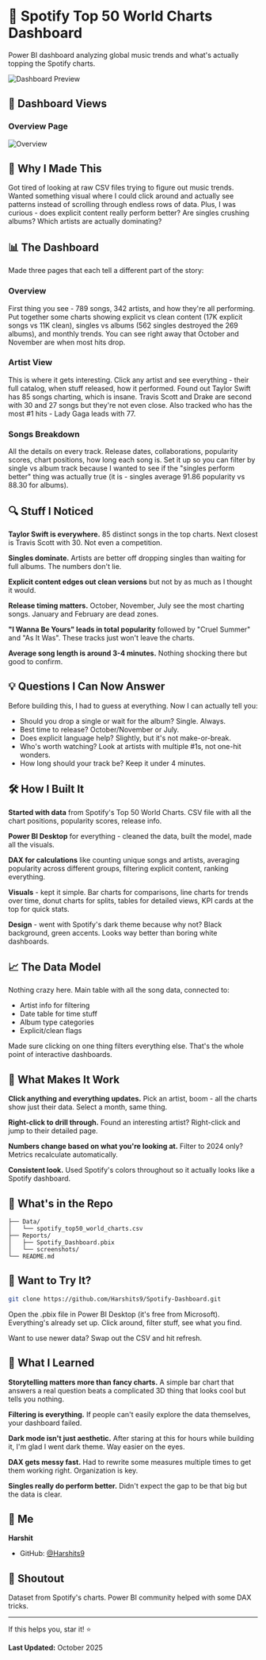 # 🎵 Spotify Top 50 World Charts Dashboard

Power BI dashboard analyzing global music trends and what's actually topping the Spotify charts.

![Dashboard Preview](https://raw.githubusercontent.com/Harshits9/Spotify-Dashboard/main/Overview.png)

## 📸 Dashboard Views

### Overview Page
![Overview](https://raw.githubusercontent.com/Harshits9/Spotify-Dashboard/main/Overview.png)

## 🎯 Why I Made This

Got tired of looking at raw CSV files trying to figure out music trends. Wanted something visual where I could click around and actually see patterns instead of scrolling through endless rows of data. Plus, I was curious - does explicit content really perform better? Are singles crushing albums? Which artists are actually dominating?

## 📊 The Dashboard

Made three pages that each tell a different part of the story:

### Overview
First thing you see - 789 songs, 342 artists, and how they're all performing. Put together some charts showing explicit vs clean content (17K explicit songs vs 11K clean), singles vs albums (562 singles destroyed the 269 albums), and monthly trends. You can see right away that October and November are when most hits drop.

### Artist View
This is where it gets interesting. Click any artist and see everything - their full catalog, when stuff released, how it performed. Found out Taylor Swift has 85 songs charting, which is insane. Travis Scott and Drake are second with 30 and 27 songs but they're not even close. Also tracked who has the most #1 hits - Lady Gaga leads with 77.

### Songs Breakdown
All the details on every track. Release dates, collaborations, popularity scores, chart positions, how long each song is. Set it up so you can filter by single vs album track because I wanted to see if the "singles perform better" thing was actually true (it is - singles average 91.86 popularity vs 88.30 for albums).

## 🔍 Stuff I Noticed

**Taylor Swift is everywhere.** 85 distinct songs in the top charts. Next closest is Travis Scott with 30. Not even a competition.

**Singles dominate.** Artists are better off dropping singles than waiting for full albums. The numbers don't lie.

**Explicit content edges out clean versions** but not by as much as I thought it would.

**Release timing matters.** October, November, July see the most charting songs. January and February are dead zones.

**"I Wanna Be Yours" leads in total popularity** followed by "Cruel Summer" and "As It Was". These tracks just won't leave the charts.

**Average song length is around 3-4 minutes.** Nothing shocking there but good to confirm.

## 💡 Questions I Can Now Answer

Before building this, I had to guess at everything. Now I can actually tell you:
- Should you drop a single or wait for the album? Single. Always.
- Best time to release? October/November or July.
- Does explicit language help? Slightly, but it's not make-or-break.
- Who's worth watching? Look at artists with multiple #1s, not one-hit wonders.
- How long should your track be? Keep it under 4 minutes.

## 🛠️ How I Built It

**Started with data** from Spotify's Top 50 World Charts. CSV file with all the chart positions, popularity scores, release info.

**Power BI Desktop** for everything - cleaned the data, built the model, made all the visuals.

**DAX for calculations** like counting unique songs and artists, averaging popularity across different groups, filtering explicit content, ranking everything.

**Visuals** - kept it simple. Bar charts for comparisons, line charts for trends over time, donut charts for splits, tables for detailed views, KPI cards at the top for quick stats.

**Design** - went with Spotify's dark theme because why not? Black background, green accents. Looks way better than boring white dashboards.

## 📈 The Data Model

Nothing crazy here. Main table with all the song data, connected to:
- Artist info for filtering
- Date table for time stuff
- Album type categories
- Explicit/clean flags

Made sure clicking on one thing filters everything else. That's the whole point of interactive dashboards.

## 🎨 What Makes It Work

**Click anything and everything updates.** Pick an artist, boom - all the charts show just their data. Select a month, same thing.

**Right-click to drill through.** Found an interesting artist? Right-click and jump to their detailed page.

**Numbers change based on what you're looking at.** Filter to 2024 only? Metrics recalculate automatically.

**Consistent look.** Used Spotify's colors throughout so it actually looks like a Spotify dashboard.

## 📁 What's in the Repo

```
├── Data/
│   └── spotify_top50_world_charts.csv
├── Reports/
│   ├── Spotify_Dashboard.pbix
│   └── screenshots/
└── README.md
```

## 🚀 Want to Try It?

```bash
git clone https://github.com/Harshits9/Spotify-Dashboard.git
```

Open the .pbix file in Power BI Desktop (it's free from Microsoft). Everything's already set up. Click around, filter stuff, see what you find.

Want to use newer data? Swap out the CSV and hit refresh.

## 💭 What I Learned

**Storytelling matters more than fancy charts.** A simple bar chart that answers a real question beats a complicated 3D thing that looks cool but tells you nothing.

**Filtering is everything.** If people can't easily explore the data themselves, your dashboard failed.

**Dark mode isn't just aesthetic.** After staring at this for hours while building it, I'm glad I went dark theme. Way easier on the eyes.

**DAX gets messy fast.** Had to rewrite some measures multiple times to get them working right. Organization is key.

**Singles really do perform better.** Didn't expect the gap to be that big but the data is clear.

## 👤 Me

**Harshit**
- GitHub: [@Harshits9](https://github.com/Harshits9)

## 🙏 Shoutout

Dataset from Spotify's charts. Power BI community helped with some DAX tricks.

---

If this helps you, star it! ⭐

**Last Updated:** October 2025

